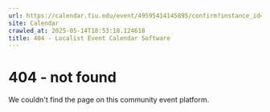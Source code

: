 ```yaml
---
url: https://calendar.fiu.edu/event/49595414145895/confirm?instance_id=49595414148969&return=https%3A%2F%2Fcalendar.fiu.edu%2Fcalendar%3Fevent_types%255B%255D%3D129753
site: Calendar
crawled_at: 2025-05-14T18:53:18.124618
title: 404 - Localist Event Calendar Software
---
```


# 404 - not found
We couldn't find the page on this community event platform.

